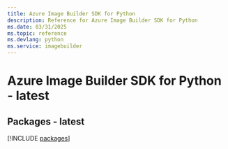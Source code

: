 ```yaml
---
title: Azure Image Builder SDK for Python
description: Reference for Azure Image Builder SDK for Python
ms.date: 03/31/2025
ms.topic: reference
ms.devlang: python
ms.service: imagebuilder
---
```

# Azure Image Builder SDK for Python - latest
## Packages - latest
[!INCLUDE [packages](image-builder-index.md)]